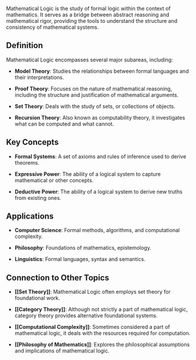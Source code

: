 Mathematical Logic is the study of formal logic within the context of mathematics. It serves as a bridge between abstract reasoning and mathematical rigor, providing the tools to understand the structure and consistency of mathematical systems.

## Definition

Mathematical Logic encompasses several major subareas, including:

- **Model Theory**: Studies the relationships between formal languages and their interpretations.
    
- **Proof Theory**: Focuses on the nature of mathematical reasoning, including the structure and justification of mathematical arguments.
    
- **Set Theory**: Deals with the study of sets, or collections of objects.
    
- **Recursion Theory**: Also known as computability theory, it investigates what can be computed and what cannot.
    

## Key Concepts

- **Formal Systems**: A set of axioms and rules of inference used to derive theorems.
    
- **Expressive Power**: The ability of a logical system to capture mathematical or other concepts.
    
- **Deductive Power**: The ability of a logical system to derive new truths from existing ones.
    

## Applications

- **Computer Science**: Formal methods, algorithms, and computational complexity.
    
- **Philosophy**: Foundations of mathematics, epistemology.
    
- **Linguistics**: Formal languages, syntax and semantics.
    

## Connection to Other Topics

- **[[Set Theory]]**: Mathematical Logic often employs set theory for foundational work.
    
- **[[Category Theory]]**: Although not strictly a part of mathematical logic, category theory provides alternative foundational systems.
    
- **[[Computational Complexity]]**: Sometimes considered a part of mathematical logic, it deals with the resources required for computation.
    
- **[[Philosophy of Mathematics]]**: Explores the philosophical assumptions and implications of mathematical logic.